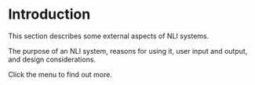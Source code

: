 # Introduction

This section describes some external aspects of NLI systems.

The purpose of an NLI system, reasons for using it, user input and output, and design considerations.

Click the menu to find out more.